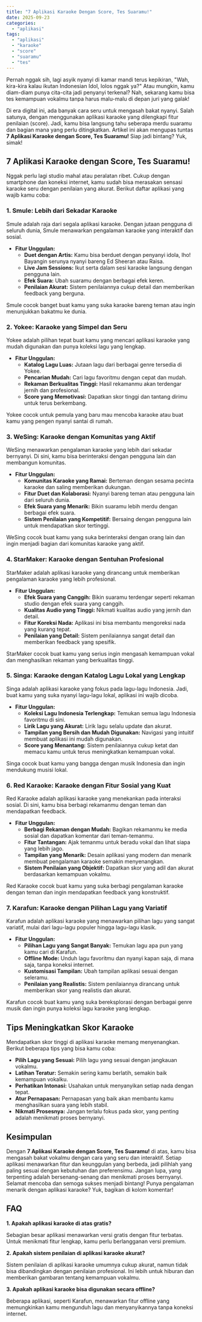```yaml
---
title: "7 Aplikasi Karaoke Dengan Score, Tes Suaramu!"
date: 2025-09-23
categories: 
  - "aplikasi"
tags: 
  - "aplikasi"
  - "karaoke"
  - "score"
  - "suaramu"
  - "tes"
---
```


Pernah nggak sih, lagi asyik nyanyi di kamar mandi terus kepikiran, "Wah, kira-kira kalau ikutan Indonesian Idol, lolos nggak ya?" Atau mungkin, kamu diam-diam punya cita-cita jadi penyanyi terkenal? Nah, sekarang kamu bisa tes kemampuan vokalmu tanpa harus malu-malu di depan juri yang galak!

Di era digital ini, ada banyak cara seru untuk mengasah bakat nyanyi. Salah satunya, dengan menggunakan aplikasi karaoke yang dilengkapi fitur penilaian (score). Jadi, kamu bisa langsung tahu seberapa merdu suaramu dan bagian mana yang perlu ditingkatkan. Artikel ini akan mengupas tuntas **7 Aplikasi Karaoke dengan Score, Tes Suaramu!** Siap jadi bintang? Yuk, simak!

## 7 Aplikasi Karaoke dengan Score, Tes Suaramu!

Nggak perlu lagi studio mahal atau peralatan ribet. Cukup dengan smartphone dan koneksi internet, kamu sudah bisa merasakan sensasi karaoke seru dengan penilaian yang akurat. Berikut daftar aplikasi yang wajib kamu coba:

### 1\. Smule: Lebih dari Sekadar Karaoke

Smule adalah raja dari segala aplikasi karaoke. Dengan jutaan pengguna di seluruh dunia, Smule menawarkan pengalaman karaoke yang interaktif dan sosial.

- **Fitur Unggulan:**
    - **Duet dengan Artis:** Kamu bisa berduet dengan penyanyi idola, lho! Bayangin serunya nyanyi bareng Ed Sheeran atau Raisa.
    - **Live Jam Sessions:** Ikut serta dalam sesi karaoke langsung dengan pengguna lain.
    - **Efek Suara:** Ubah suaramu dengan berbagai efek keren.
    - **Penilaian Akurat:** Sistem penilaiannya cukup detail dan memberikan feedback yang berguna.

Smule cocok banget buat kamu yang suka karaoke bareng teman atau ingin menunjukkan bakatmu ke dunia.

### 2\. Yokee: Karaoke yang Simpel dan Seru

Yokee adalah pilihan tepat buat kamu yang mencari aplikasi karaoke yang mudah digunakan dan punya koleksi lagu yang lengkap.

- **Fitur Unggulan:**
    - **Katalog Lagu Luas:** Jutaan lagu dari berbagai genre tersedia di Yokee.
    - **Pencarian Mudah:** Cari lagu favoritmu dengan cepat dan mudah.
    - **Rekaman Berkualitas Tinggi:** Hasil rekamanmu akan terdengar jernih dan profesional.
    - **Score yang Memotivasi:** Dapatkan skor tinggi dan tantang dirimu untuk terus berkembang.

Yokee cocok untuk pemula yang baru mau mencoba karaoke atau buat kamu yang pengen nyanyi santai di rumah.

### 3\. WeSing: Karaoke dengan Komunitas yang Aktif

WeSing menawarkan pengalaman karaoke yang lebih dari sekadar bernyanyi. Di sini, kamu bisa berinteraksi dengan pengguna lain dan membangun komunitas.

- **Fitur Unggulan:**
    - **Komunitas Karaoke yang Ramai:** Berteman dengan sesama pecinta karaoke dan saling memberikan dukungan.
    - **Fitur Duet dan Kolaborasi:** Nyanyi bareng teman atau pengguna lain dari seluruh dunia.
    - **Efek Suara yang Menarik:** Bikin suaramu lebih merdu dengan berbagai efek suara.
    - **Sistem Penilaian yang Kompetitif:** Bersaing dengan pengguna lain untuk mendapatkan skor tertinggi.

WeSing cocok buat kamu yang suka berinteraksi dengan orang lain dan ingin menjadi bagian dari komunitas karaoke yang aktif.

### 4\. StarMaker: Karaoke dengan Sentuhan Profesional

StarMaker adalah aplikasi karaoke yang dirancang untuk memberikan pengalaman karaoke yang lebih profesional.

- **Fitur Unggulan:**
    - **Efek Suara yang Canggih:** Bikin suaramu terdengar seperti rekaman studio dengan efek suara yang canggih.
    - **Kualitas Audio yang Tinggi:** Nikmati kualitas audio yang jernih dan detail.
    - **Fitur Koreksi Nada:** Aplikasi ini bisa membantu mengoreksi nada yang kurang tepat.
    - **Penilaian yang Detail:** Sistem penilaiannya sangat detail dan memberikan feedback yang spesifik.

StarMaker cocok buat kamu yang serius ingin mengasah kemampuan vokal dan menghasilkan rekaman yang berkualitas tinggi.

### 5\. Singa: Karaoke dengan Katalog Lagu Lokal yang Lengkap

Singa adalah aplikasi karaoke yang fokus pada lagu-lagu Indonesia. Jadi, buat kamu yang suka nyanyi lagu-lagu lokal, aplikasi ini wajib dicoba.

- **Fitur Unggulan:**
    - **Koleksi Lagu Indonesia Terlengkap:** Temukan semua lagu Indonesia favoritmu di sini.
    - **Lirik Lagu yang Akurat:** Lirik lagu selalu update dan akurat.
    - **Tampilan yang Bersih dan Mudah Digunakan:** Navigasi yang intuitif membuat aplikasi ini mudah digunakan.
    - **Score yang Menantang:** Sistem penilaiannya cukup ketat dan memacu kamu untuk terus meningkatkan kemampuan vokal.

Singa cocok buat kamu yang bangga dengan musik Indonesia dan ingin mendukung musisi lokal.

### 6\. Red Karaoke: Karaoke dengan Fitur Sosial yang Kuat

Red Karaoke adalah aplikasi karaoke yang menekankan pada interaksi sosial. Di sini, kamu bisa berbagi rekamanmu dengan teman dan mendapatkan feedback.

- **Fitur Unggulan:**
    - **Berbagi Rekaman dengan Mudah:** Bagikan rekamanmu ke media sosial dan dapatkan komentar dari teman-temanmu.
    - **Fitur Tantangan:** Ajak temanmu untuk beradu vokal dan lihat siapa yang lebih jago.
    - **Tampilan yang Menarik:** Desain aplikasi yang modern dan menarik membuat pengalaman karaoke semakin menyenangkan.
    - **Sistem Penilaian yang Objektif:** Dapatkan skor yang adil dan akurat berdasarkan kemampuan vokalmu.

Red Karaoke cocok buat kamu yang suka berbagi pengalaman karaoke dengan teman dan ingin mendapatkan feedback yang konstruktif.

### 7\. Karafun: Karaoke dengan Pilihan Lagu yang Variatif

Karafun adalah aplikasi karaoke yang menawarkan pilihan lagu yang sangat variatif, mulai dari lagu-lagu populer hingga lagu-lagu klasik.

- **Fitur Unggulan:**
    - **Pilihan Lagu yang Sangat Banyak:** Temukan lagu apa pun yang kamu cari di Karafun.
    - **Offline Mode:** Unduh lagu favoritmu dan nyanyi kapan saja, di mana saja, tanpa koneksi internet.
    - **Kustomisasi Tampilan:** Ubah tampilan aplikasi sesuai dengan seleramu.
    - **Penilaian yang Realistis:** Sistem penilaiannya dirancang untuk memberikan skor yang realistis dan akurat.

Karafun cocok buat kamu yang suka bereksplorasi dengan berbagai genre musik dan ingin punya koleksi lagu karaoke yang lengkap.

## Tips Meningkatkan Skor Karaoke

Mendapatkan skor tinggi di aplikasi karaoke memang menyenangkan. Berikut beberapa tips yang bisa kamu coba:

- **Pilih Lagu yang Sesuai:** Pilih lagu yang sesuai dengan jangkauan vokalmu.
- **Latihan Teratur:** Semakin sering kamu berlatih, semakin baik kemampuan vokalku.
- **Perhatikan Intonasi:** Usahakan untuk menyanyikan setiap nada dengan tepat.
- **Atur Pernapasan:** Pernapasan yang baik akan membantu kamu menghasilkan suara yang lebih stabil.
- **Nikmati Prosesnya:** Jangan terlalu fokus pada skor, yang penting adalah menikmati proses bernyanyi.

## Kesimpulan

Dengan **7 Aplikasi Karaoke dengan Score, Tes Suaramu!** di atas, kamu bisa mengasah bakat vokalmu dengan cara yang seru dan interaktif. Setiap aplikasi menawarkan fitur dan keunggulan yang berbeda, jadi pilihlah yang paling sesuai dengan kebutuhan dan preferensimu. Jangan lupa, yang terpenting adalah bersenang-senang dan menikmati proses bernyanyi. Selamat mencoba dan semoga sukses menjadi bintang! Punya pengalaman menarik dengan aplikasi karaoke? Yuk, bagikan di kolom komentar!

## FAQ

**1\. Apakah aplikasi karaoke di atas gratis?**

Sebagian besar aplikasi menawarkan versi gratis dengan fitur terbatas. Untuk menikmati fitur lengkap, kamu perlu berlangganan versi premium.

**2\. Apakah sistem penilaian di aplikasi karaoke akurat?**

Sistem penilaian di aplikasi karaoke umumnya cukup akurat, namun tidak bisa dibandingkan dengan penilaian profesional. Ini lebih untuk hiburan dan memberikan gambaran tentang kemampuan vokalmu.

**3\. Apakah aplikasi karaoke bisa digunakan secara offline?**

Beberapa aplikasi, seperti Karafun, menawarkan fitur offline yang memungkinkan kamu mengunduh lagu dan menyanyikannya tanpa koneksi internet.
